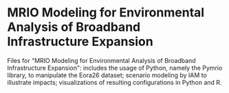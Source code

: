 # MRIO Modeling for Environmental Analysis of Broadband Infrastructure Expansion

Files for "MRIO Modeling for Environmental Analysis of Broadband Infrastructure Expansion": includes the usage of Python, namely the Pymrio library, to manipulate the Eora26 dataset; scenario modeling by IAM to illustrate impacts; visualizations of resulting configurations in Python and R. 
